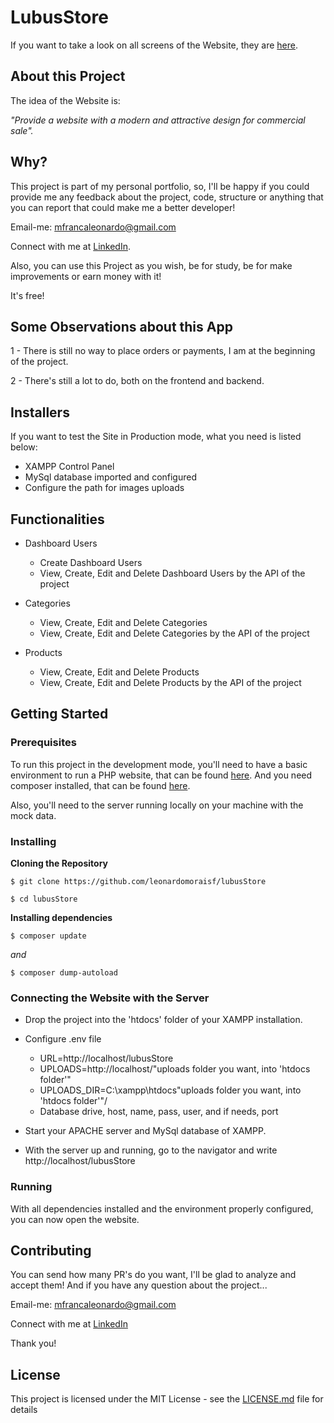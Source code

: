 # LubusStore

If you want to take a look on all screens of the Website, they are [here](https://drive.google.com/drive/folders/18JK3H-Cjps3JkpFoFsZK20aCZRxln5ab?usp=share_link).

## About this Project

The idea of the Website is:

_"Provide a website with a modern and attractive design for commercial sale"._

## Why?

This project is part of my personal portfolio, so, I'll be happy if you could provide me any feedback about the project, code, structure or anything that you can report that could make me a better developer!

Email-me: mfrancaleonardo@gmail.com

Connect with me at [LinkedIn](https://www.linkedin.com/in/leonardomoraisf/).

Also, you can use this Project as you wish, be for study, be for make improvements or earn money with it!

It's free!

## Some Observations about this App

1 - There is still no way to place orders or payments, I am at the beginning of the project.

2 - There's still a lot to do, both on the frontend and backend.

## Installers

If you want to test the Site in Production mode, what you need is listed below:

- XAMPP Control Panel
- MySql database imported and configured
- Configure the path for images uploads

## Functionalities

- Dashboard Users
	- Create Dashboard Users
    - View, Create, Edit and Delete Dashboard Users by the API of the project

- Categories
	- View, Create, Edit and Delete Categories
    - View, Create, Edit and Delete Categories by the API of the project

- Products
	- View, Create, Edit and Delete Products
    - View, Create, Edit and Delete Products by the API of the project

## Getting Started

### Prerequisites

To run this project in the development mode, you'll need to have a basic environment to run a PHP website, that can be found [here](https://www.apachefriends.org/pt_br/index.html). And you need composer installed, that can be found [here](https://getcomposer.org/).

Also, you'll need to the server running locally on your machine with the mock data.

### Installing

**Cloning the Repository**

```
$ git clone https://github.com/leonardomoraisf/lubusStore

$ cd lubusStore
```

**Installing dependencies**

```
$ composer update
```

*and*

```
$ composer dump-autoload
```

### Connecting the Website with the Server

- Drop the project into the 'htdocs' folder of your XAMPP installation.

- Configure .env file
    - URL=http://localhost/lubusStore
    - UPLOADS=http://localhost/"uploads folder you want, into 'htdocs folder'"
    - UPLOADS_DIR=C:\xampp\htdocs\"uploads folder you want, into 'htdocs folder'"/
    - Database drive, host, name, pass, user, and if needs, port

- Start your APACHE server and MySql database of XAMPP.

- With the server up and running, go to the navigator and write http://localhost/lubusStore

### Running

With all dependencies installed and the environment properly configured, you can now open the website.

## Contributing

You can send how many PR's do you want, I'll be glad to analyze and accept them! And if you have any question about the project...

Email-me: mfrancaleonardo@gmail.com

Connect with me at [LinkedIn](https://www.linkedin.com/in/leonardomoraisf/)

Thank you!

## License

This project is licensed under the MIT License - see the [LICENSE.md](https://github.com/leonardomoraisf/lubusStore/blob/main/LICENSE.md) file for details




